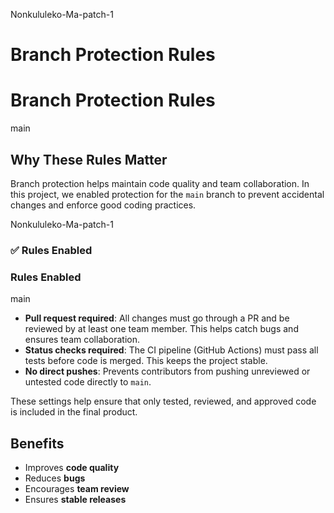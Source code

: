  Nonkululeko-Ma-patch-1
#  Branch Protection Rules

#  Branch Protection Rules #
main

## Why These Rules Matter

Branch protection helps maintain code quality and team collaboration. In this project, we enabled protection for the `main` branch to prevent accidental changes and enforce good coding practices.

 Nonkululeko-Ma-patch-1
### ✅ Rules Enabled

###  Rules Enabled
 main

- **Pull request required**: All changes must go through a PR and be reviewed by at least one team member. This helps catch bugs and ensures team collaboration.
- **Status checks required**: The CI pipeline (GitHub Actions) must pass all tests before code is merged. This keeps the project stable.
- **No direct pushes**: Prevents contributors from pushing unreviewed or untested code directly to `main`.

These settings help ensure that only tested, reviewed, and approved code is included in the final product.

## Benefits
- Improves **code quality**
- Reduces **bugs**
- Encourages **team review**
- Ensures **stable releases**
